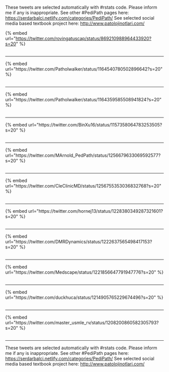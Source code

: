 

These tweets are selected automatically with #rstats code. Please inform me if any is inappropriate.
See other #PediPath pages here: https://serdarbalci.netlify.com/categories/PediPath/ 
See selected social media based textbook project here: http://www.patolojinotlari.com/

{% embed url="https://twitter.com/rovingatuscap/status/869210988964433920?s=20" %}<br>
<br>
<hr>
{% embed url="https://twitter.com/Patholwalker/status/1164540780502896642?s=20" %}<br>
<br>
<hr>
{% embed url="https://twitter.com/Patholwalker/status/1164359585508941824?s=20" %}<br>
<br>
<hr>
{% embed url="https://twitter.com/BinXu16/status/1157358064783253505?s=20" %}<br>
<br>
<hr>
{% embed url="https://twitter.com/MArnold_PedPath/status/1256679633069592577?s=20" %}<br>
<br>
<hr>
{% embed url="https://twitter.com/CleClinicMD/status/1256755353036832768?s=20" %}<br>
<br>
<hr>
{% embed url="https://twitter.com/hornej13/status/1228380349287321601?s=20" %}<br>
<br>
<hr>
{% embed url="https://twitter.com/DMRDynamics/status/1222637565498417153?s=20" %}<br>
<br>
<hr>
{% embed url="https://twitter.com/Medscape/status/1221856647791947776?s=20" %}<br>
<br>
<hr>
{% embed url="https://twitter.com/duckhuca/status/1214905765229674496?s=20" %}<br>
<br>
<hr>
{% embed url="https://twitter.com/master_usmle_rv/status/1208200860582305793?s=20" %}<br>
<br>
<hr>


These tweets are selected automatically with #rstats code. Please inform me if any is inappropriate.
See other #PediPath pages here: https://serdarbalci.netlify.com/categories/PediPath/ 
See selected social media based textbook project here: http://www.patolojinotlari.com/
